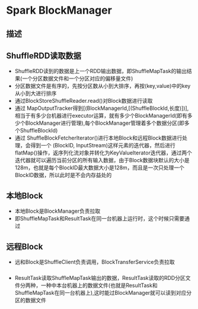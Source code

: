 # Spark BlockManager


## 描述

## ShuffleRDD读取数据
- ShuffleRDD读到的数据是上一个RDD输出数据，即ShuffleMapTask的输出结果(一个分区数据文件和一个分区对应的偏移量文件)
- 分区数据文件是有序的，先按分区数从小到大排序，再按(key,value)中的key从小到大进行排序
- 通过BlockStoreShuffleReader.read()对Block数据进行读取
- 通过 MapOutputTracker得到[(BlockManagerId,[(ShuffleBlockId,长度)])],相当于有多少台机器进行executor运算，就有多少个BlockManagerId(即有多少个BlockManager进行管理),每个BlockManager管理着多个数据分区(即多个ShuffleBlockId)
- 通过 ShuffleBlockFetcherIterator()进行本地Block和远程Block数据进行处理，会得到一个 (BlockID, InputStream)这样元素的迭代器，然后进行flatMap()操作，返序列化流对象并转化为KeyValueIterator迭代器，通过两个迭代器就可以遍历当前分区的所有输入数据，由于Block数据块默认的大小是128m，也就是每个BlockID最大数据大小是128m，而且是一次只处理一个BlockID数据，所以此时是不会内存益处的

## 本地Block
- 本地Block是BlockManager负责拉取
- 即ShuffleMapTask和ResultTask在同一台机器上运行时，这个时候只需要通过

## 远程Block
- 远和Block是ShuffleClient负责调用，BlockTransferService负责拉取


### 
- ResultTask读取ShuffleMapTask输出的数据，ResultTask读取的RDD分区文件分两种，一种中本台机器上的数据文件(也就是ResultTask和ShuffleMapTask在同一台机器上),这时能过BlockManager就可以读到对应分区的数据文件